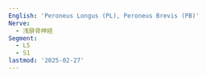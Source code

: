 ```yaml
---
English: 'Peroneus Longus (PL), Peroneus Brevis (PB)'
Nerve:
  - 浅腓骨神経
Segment:
  - L5
  - S1
lastmod: '2025-02-27'
---
```


